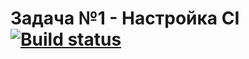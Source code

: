 # Задача №1 - Настройка CI [![Build status](https://ci.appveyor.com/api/projects/status/3q24u6uh7eq4rci1/branch/master?svg=true)](https://ci.appveyor.com/project/AlekseyAlekseev/qa-ci/branch/master)